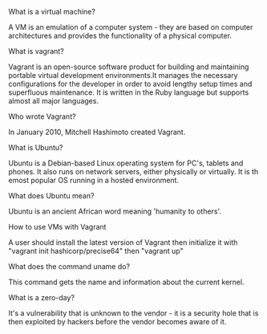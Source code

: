 What is a virtual machine?

A VM is an emulation of a computer system - they are based on computer architectures and provides the functionality of a physical computer.

What is vagrant?

Vagrant is an open-source software product for building and maintaining portable virtual development environments.It manages the necessary configurations for the developer in order to avoid lengthy setup times and superfluous maintenance. It is written in the Ruby language but supports almost all major languages.

Who wrote Vagrant?

In January 2010, Mitchell Hashimoto created Vagrant. 

What is Ubuntu?

Ubuntu is a Debian-based Linux operating system for PC's, tablets and phones. It also runs on network servers, either physically or virtually. It is th emost popular OS running in a hosted environment. 

What does Ubuntu mean?

Ubuntu is an ancient African word meaning 'humanity to others'.

How to use VMs with Vagrant

A user should install the latest version of Vagrant then initialize it with "vagrant init hashicorp/precise64" then "vagrant up"

What does the command uname do?

This command gets the name and information about the current kernel.

What is a zero-day?

It's a vulnerability that is unknown to the vendor - it is a security hole that is then exploited by hackers before the vendor becomes aware of it.
